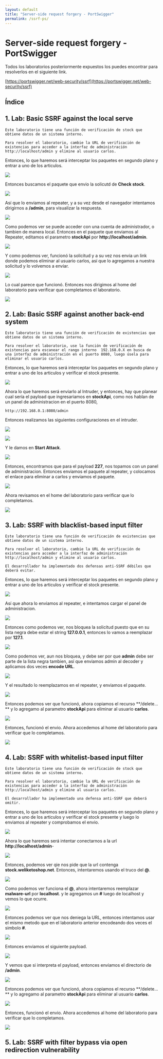 ```yaml
---
layout: default
title: "Server-side request forgery - PortSwigger"
permalink: /ssrf-ps/
---
```


# Server-side request forgery - PortSwigger

Todos los laboratorios posteriormente expuestos los puedes encontrar para resolverlos en el siguiente link.

[https://portswigger.net/web-security/ssrf](https://portswigger.net/web-security/ssrf)

## Índice



## 1. Lab: Basic SSRF against the local serve

```
Este laboratorio tiene una función de verificación de stock que obtiene datos de un sistema interno.

Para resolver el laboratorio, cambie la URL de verificación de existencias para acceder a la interfaz de administración http://localhost/admin y elimine al usuario carlos.
```

Entonces, lo que haremos será interceptar los paquetes en segundo plano y entrar a uno de los articulos.

![](img1.png)

Entonces buscamos el paquete que envio la solicutd de **Check stock**.

![](img2.png)

Así que lo enviamos al repeater, y a su vez desde el navegador intentamos dirigirnos a **/admin**, para visualizar la respuesta.

![](img3.png)

Como podemos ver se puede acceder con una cuenta de administrador, o tambien de manera local. Entonces en el paquete que enviamos al Repeater, editamos el parametro **stockApi** por **http://localhost/admin**.

![](img4.png)

Y como podemos ver, funcionó la solicitud y a su vez nos envia un link donde podemos eliminar al usuario carlos, así que lo agregamos a nuestra solicitud y lo volvemos a enviar.

![](img5.png)

Lo cual parece que funcionó. Entonces nos dirigimos al home del laboratorio para verificar que completamos el laboratorio.

![](img6.png)

## 2. Lab: Basic SSRF against another back-end system

```
Este laboratorio tiene una función de verificación de existencias que obtiene datos de un sistema interno.

Para resolver el laboratorio, use la función de verificación de existencias para escanear el rango interno  192.168.0.X en busca de una interfaz de administración en el puerto 8080, luego úsela para eliminar el usuario carlos.
```

Entonces, lo que haremos será interceptar los paquetes en segundo plano y entrar a uno de los articulos y verificar el stock presente.

![](img7.png)

Ahora lo que haremos será enviarlo al Intruder, y entonces, hay que planear cual sería el payload que ingresariamos en **stockApi**, como nos hablan de un panel de administracion en el puerto 8080,

```
http://192.168.0.1:8080/admin
```

Entonces realizamos las siguientes configuraciones en el intruder.

![](img8.png)

![](img9.png)

Y le damos en **Start Attack**.

![](img10.png)

Entonces, encontramos que para el payload **227**, nos topamos con un panel de administracion. Entonces enviamos el paquete al repeater, y colocamos el enlace para eliminar a carlos y enviamos el paquete.

![](img11.png)

Ahora revisamos en el home del laboratorio para verificar que lo completamos.

![](img12.png)

## 3. Lab: SSRF with blacklist-based input filter

```
Este laboratorio tiene una función de verificación de existencias que obtiene datos de un sistema interno.

Para resolver el laboratorio, cambie la URL de verificación de existencias para acceder a la interfaz de administración http://localhost/admin y elimine al usuario carlos.

El desarrollador ha implementado dos defensas anti-SSRF débiles que deberá evitar.
```

Entonces, lo que haremos será interceptar los paquetes en segundo plano y entrar a uno de los articulos y verificar el stock presente.

![](img13.png)

Así que ahora lo enviamos al repeater, e intentamos cargar el panel de administracion.

![](img14.png)

Entonces como podemos ver, nos bloquea la solicitud puesto que en su lista negra debe estar el string **127.0.0.1**, entonces lo vamos a reemplazar por **127.1**.

![](img15.png)

Como podemos ver, aun nos bloquea, y debe ser por que **admin** debe ser parte de la lista negra tambien, así que enviamos admin al decoder y aplicamos dos veces **encode URL**.

![](img16.png)

Y el resultado lo reemplazamos en el repeater, y enviamos el paquete.

![](img17.png)

Entonces podemos ver que funcionó, ahora copiamos el recurso **/delete... ** y lo agregamo al parametro **stockApi** para eliminar al usuario **carlos**.

![](img18.png)

Entonces, funcionó el envio. Ahora accedemos al home del laboratorio para verificar que lo completamos.

![](img19.png)

## 4. Lab: SSRF with whitelist-based input filter

```
Este laboratorio tiene una función de verificación de stock que obtiene datos de un sistema interno.

Para resolver el laboratorio, cambie la URL de verificación de existencias para acceder a la interfaz de administración http://localhost/admin y elimine al usuario carlos.

El desarrollador ha implementado una defensa anti-SSRF que deberá omitir.
```

Entonces, lo que haremos será interceptar los paquetes en segundo plano y entrar a uno de los articulos y verificar el stock presente y luego lo enviamos al repeater y comprobamos el envio.

![](img20.png)

Ahora lo que haremos será intentar conectarnos a la url **http://localhost/admin**-

![](img21.png)

Entonces, podemos ver qie nos pide que la url contenga **stock.weliketoshop.net**. Entonces, intentaremos usando el truco del **@**.

![](img22.png)

Como podemos ver funciona el **@**, ahora intentaremos reemplazar **malware-url** por **localhost**. y le agregamos un **#** luego de localhost y vemos lo que ocurre.

![](img23.png)

Entonces podemos ver que nos deniega la URL, entonces intentamos usar el mismo metodo que en el laboratorio anterior encodeando dos veces el simbolo **#**.

![](img24.png)

Entonces enviamos el siguiente payload.

![](img25.png)

Y vemos que si interpreta el payload, entonces enviamos el directorio de **/admin**.

![](img26.png)

Entonces podemos ver que funcionó, ahora copiamos el recurso **/delete... ** y lo agregamo al parametro **stockApi** para eliminar al usuario **carlos**.

![](img27.png)

Entonces, funcionó el envio. Ahora accedemos al home del laboratorio para verificar que lo completamos.

![](img28.png)

## 5. Lab: SSRF with filter bypass via open redirection vulnerability

